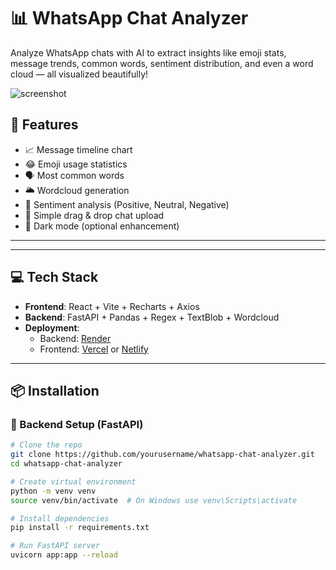 # 📊 WhatsApp Chat Analyzer

Analyze WhatsApp chats with AI to extract insights like emoji stats, message trends, common words, sentiment distribution, and even a word cloud — all visualized beautifully!

![screenshot](https://your-screenshot-url-if-any.com)

## 🚀 Features

- 📈 Message timeline chart
- 😂 Emoji usage statistics
- 🗣️ Most common words
- 🌥️ Wordcloud generation
- 💬 Sentiment analysis (Positive, Neutral, Negative)
- 📂 Simple drag & drop chat upload
- 🌙 Dark mode (optional enhancement)

---


---

## 💻 Tech Stack

- **Frontend**: React + Vite + Recharts + Axios
- **Backend**: FastAPI + Pandas + Regex + TextBlob + Wordcloud
- **Deployment**: 
  - Backend: [Render](https://render.com)
  - Frontend: [Vercel](https://vercel.com) or [Netlify](https://netlify.com)

---

## 📦 Installation

### 🔧 Backend Setup (FastAPI)

```bash
# Clone the repo
git clone https://github.com/yourusername/whatsapp-chat-analyzer.git
cd whatsapp-chat-analyzer

# Create virtual environment
python -m venv venv
source venv/bin/activate  # On Windows use venv\Scripts\activate

# Install dependencies
pip install -r requirements.txt

# Run FastAPI server
uvicorn app:app --reload
```

